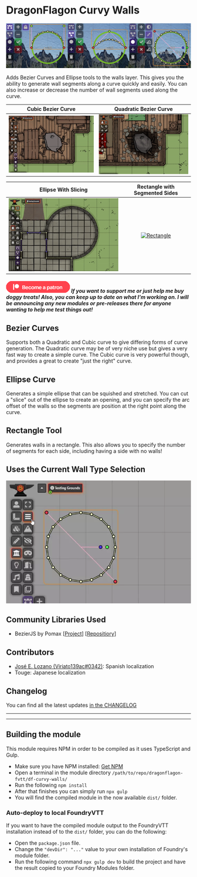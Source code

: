 # DragonFlagon Curvy Walls

![Curvy Walls Banner](../.assets/df-curvy-walls-banner.png)

Adds Bezier Curves and Ellipse tools to the walls layer. This gives you the ability to generate wall segments along a curve quickly and easily. You can also increase or decrease the number of wall segments used along the curve.

| Cubic Bezier Curve | Quadratic Bezier Curve |
| :-: | :-: |
| [![Cubic Curve](../.assets/df-curvy-walls-cubic.gif)](https://github.com/flamewave000/dragonflagon-fvtt/issues/18) | [![Quadratic Curve](../.assets/df-curvy-walls-quadratic.gif)](https://github.com/flamewave000/dragonflagon-fvtt/issues/19) |

| Ellipse With Slicing | Rectangle with Segmented Sides |
| :-: | :-: |
| [![Ellipse Curve](../.assets/df-curvy-walls-ellipse.gif)](https://github.com/flamewave000/dragonflagon-fvtt/issues/20) | [![Rectangle](../.assets/df-curvy-walls-rectangle.gif)](https://github.com/flamewave000/dragonflagon-fvtt/issues/20) |

##### [![become a patron](../.assets/patreon-image.png)](https://www.patreon.com/bePatron?u=46113583) If you want to support me or just help me buy doggy treats! Also, you can keep up to date on what I'm working on. I will be announcing any new modules or pre-releases there for anyone wanting to help me test things out!

## Bezier Curves

Supports both a Quadratic and Cubic curve to give differing forms of curve generation. The Quadratic curve may be of very niche use but gives a very fast way to create a simple curve. The Cubic curve is very powerful though, and provides a great to create "just the right" curve.

## Ellipse Curve

Generates a simple ellipse that can be squished and stretched. You can cut a "slice" out of the ellipse to create an opening, and you can specify the arc offset of the walls so the segments are position at the right point along the curve.

## Rectangle Tool

Generates walls in a rectangle. This also allows you to specify the number of segments for each side, including having a side with no walls!

## Uses the Current Wall Type Selection

![Wall Type Selection](../.assets/df-curvy-walls-types.webp)

## Community Libraries Used

- BezierJS by Pomax [[Project](https://pomax.github.io/bezierjs)] [[Repositiory](https://github.com/Pomax/bezierjs)]

## Contributors

- [José E. Lozano (Viriato139ac#0342)](https://github.com/lozalojo): Spanish localization
- Touge: Japanese localization

## Changelog

You can find all the latest updates [in the CHANGELOG](./CHANGELOG.md)

---
---

## Building the module
This module requires NPM in order to be compiled as it uses TypeScript and Gulp.
- Make sure you have NPM installed: [Get NPM](https://www.npmjs.com/get-npm)
- Open a terminal in the module directory `/path/to/repo/dragonflagon-fvtt/df-curvy-walls/`
- Run the following `npm install`
- After that finishes you can simply run `npx gulp`
- You will find the compiled module in the now available `dist/` folder.

### Auto-deploy to local FoundryVTT
If you want to have the compiled module output to the FoundryVTT installation instead of to the `dist/` folder, you can do the following:
- Open the `package.json` file.
- Change the `"devDir": "..."` value to your own installation of Foundry's module folder.
- Run the following command `npx gulp dev` to build the project and have the result copied to your Foundry Modules folder.
